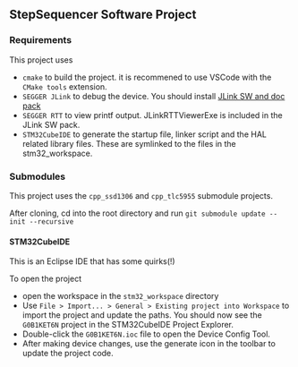 ## StepSequencer Software Project

### Requirements

This project uses 

- `cmake` to build the project. it is recommened to use VSCode with the `CMake tools` extension.
- `SEGGER JLink` to debug the device. You should install [JLink SW and doc pack](https://www.segger.com/downloads/jlink/)
- `SEGGER RTT` to view printf output. JLinkRTTViewerExe is included in the JLink SW pack.
- `STM32CubeIDE` to generate the startup file, linker script and the HAL related library files. These are symlinked to the files in the stm32_workspace. 

### Submodules

This project uses the `cpp_ssd1306` and `cpp_tlc5955` submodule projects.

After cloning, cd into the root directory and run `git submodule update --init --recursive`

#### STM32CubeIDE

This is an Eclipse IDE that has some quirks(!)

To open the project

- open the workspace in the `stm32_workspace` directory
- Use `File > Import... > General > Existing project into Workspace` to import the project and update the paths. You should now see the `G0B1KET6N` project in the STM32CubeIDE Project Explorer.
- Double-click the `G0B1KET6N.ioc` file to open the Device Config Tool.
- After making device changes, use the generate icon in the toolbar to update the project code.

